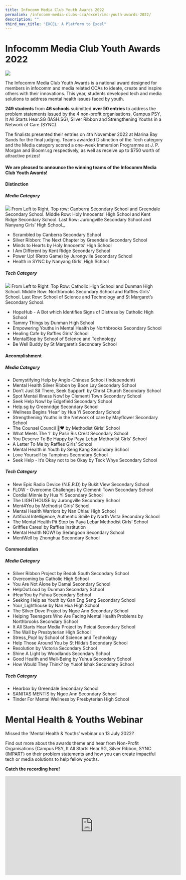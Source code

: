 ```yaml
---
title: Infocomm Media Club Youth Awards 2022
permalink: /infocomm-media-clubs-cca/excel/imc-youth-awards-2022/
description: ""
third_nav_title: "EXCEL: A Platform to Excel"
---
```

# Infocomm Media Club Youth Awards 2022

![](/images/Icmclub/IMC%20New%20KV.png)




The Infocomm Media Club Youth Awards is a national award designed for members in infocomm and media related CCAs to ideate, create and inspire others with their innovations. This year, students developed tech and media solutions to address mental health issues faced by youth.

**249 students**&nbsp;from&nbsp;**46 schools**&nbsp;submitted&nbsp;**over 50 entries**&nbsp;to address the problem statements issued by the 4 non-profit organisations, Campus PSY, It All Starts Hear.SG (IASH.SG), Silver Ribbon and Strengthening Youths in a Network of Care (SYNC).

The finalists presented their entries on 4th November 2022 at Marina Bay Sands for the final judging. Teams awarded Distinction of the Tech category and the Media category scored a one-week Immersion Programme at J. P. Morgan and Bloomr.sg respectively, as well as receive up to $750 worth of attractive prizes!

#### **We are pleased to announce the winning teams of the Infocomm Media Club Youth Awards!**

#### **Distinction**

##### Media Category
![](/images/events/competitions/Media%20Distinction.jpg)
From Left to Right, Top row: Canberra Secondary School and Greendale Secondary School. Middle Row: Holy Innocents’ High School and Kent Ridge Secondary School. Last Row: Jurongville Secondary School and Nanyang Girls’ High School._  

*   Scrambled by Canberra Secondary School
*   Silver Ribbon: The Next Chapter by Greendale Secondary School
*   Minds to Hearts by Holy Innocents’ High School
*   I Am Different by Kent Ridge Secondary School
*   Power Up! (Retro Game) by Jurongville Secondary School
*   Health in SYNC by Nanyang Girls’ High School

##### Tech Category
![](/images/events/competitions/Tech%20Distinction.jpg)
From Left to Right: Top Row: Catholic High School and Dunman High School. Middle Row: Northbrooks Secondary School and Raffles Girls’ School. Last Row: School of Science and Technology and St Margaret’s Secondary School.  


*   HopeHub - A Bot which Identifies Signs of Distress by Catholic High School
*   Tammy Things by Dunman High School
*   Empowering Youths in Mental Health by Northbrooks Secondary School
*   Healing Cafe by Raffles Girls’ School
*   MentalStop by School of Science and Technology
*   Be Well Buddy by St Margaret’s Secondary School

#### **Accomplishment**
##### Media Category

*   Demystifying Help by Anglo-Chinese School (Independent)
*   Mental Health Silver Ribbon by Boon Lay Secondary School
*   Don’t Just Sit There, Seek Support! by Christ Church Secondary School
*   Spot Mental Illness Now! by Clementi Town Secondary School
*   Seek Help Now! by Edgefield Secondary School
*   Help.sg by Greenridge Secondary School
*   Wellness Begins ‘Hear’ by Hua Yi Secondary School
*   Strengthening Youths in the Network of care by Mayflower Secondary School
*   The Counsel Council 🌱❤️ by Methodist Girls’ School
*   What Meets The ‘I’ by Pasir Ris Crest Secondary School
*   You Deserve To Be Happy by Paya Lebar Methodist Girls’ School
*   A Letter To Me by Raffles Girls’ School
*   Mental Health in Youth by Seng Kang Secondary School
*   Love Yourself by Tampines Secondary School
*   Seek Help - It’s Okay not to be Okay by Teck Whye Secondary School

##### Tech Category

*   New Epic Radio Device (N.E.R.D) by Bukit View Secondary School
*   FLOW - Overcome Challenges by Clementi Town Secondary School
*   Cordial Minnie by Hua Yi Secondary School
*   The LIGHTHOUSE by Jurongville Secondary School
*   Ment4You by Methodist Girls’ School
*   Mental Health Warriors by Nan Chiau High School
*   Artificial Intelligence, Authentic Smile by North Vista Secondary School
*   The Mental Health Pit Stop by Paya Lebar Methodist Girls’ School
*   Griffles Cares! by Raffles Institution
*   Mental Health NOW! by Serangoon Secondary School
*   MentWell by Zhonghua Secondary School

#### **Commendation**

##### Media Category

*   Silver Ribbon Project by Bedok South Secondary School
*   Overcoming by Catholic High School
*   You Are Not Alone by Damai Secondary School
*   HelpOutLoud by Dunman Secondary School
*   iHearYou by Fuhua Secondary School
*   Seeking Help as Youth by Gan Eng Seng Secondary School
*   Your\_Lighthouse by Nan Hua High School
*   The Silver Dove Project by Ngee Ann Secondary School
*   Helping Teenagers Who Are Facing Mental Health Problems by Northbrooks Secondary School
*   It All Starts Hear Media Project by Peicai Secondary School
*   The Wall by Presbyterian High School
*   Stress\_Pop! by School of Science and Technology
*   Help Those Around You by St Hilda’s Secondary School
*   Resolution by Victoria Secondary School
*   Shine A Light by Woodlands Secondary School
*   Good Health and Well-Being by Yuhua Secondary School
*   How Would They Think? by Yusof Ishak Secondary School

##### Tech Category

*   Hearbox by Greendale Secondary School
*   SANITAS MENTIS by Ngee Ann Secondary School
*   Tinder For Mental Wellness by Presbyterian High School







# Mental Health &amp; Youths Webinar

Missed the ‘Mental Health &amp; Youths’ webinar on 13 July 2022?

Find out more about the awards theme and hear from Non-Profit Organisations (Campus PSY, It All Starts Hear.SG, Silver Ribbon, SYNC (IMPART) on their problem statements and how you can create impactful tech or media solutions to help fellow youths.

**Catch the recording here!**

<iframe allowfullscreen="" allow="accelerometer; autoplay; clipboard-write; encrypted-media; gyroscope; picture-in-picture" frameborder="0" title="YouTube video player" src="https://www.youtube.com/embed/Bp6BTMaD214" height="315" width="560"></iframe>